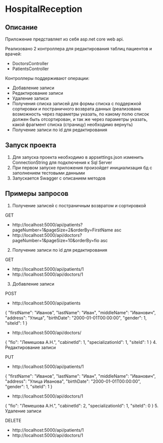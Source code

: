 # HospitalReception
## Описание
Приложение представляет из себя asp.net core web api.  

Реализовано 2 контроллера для редактирования таблиц пациентов и врачей:
- DoctorsController
- PatientsController

Контроллеры поддерживают операции:
- Добавление записи
- Редактирование записи
- Удаление записи
- Получения списка записей для формы списка с поддержкой сортировки и постраничного возврата данных (реализована возможность через параметры указать, по какому полю 
список должен быть отсортирован, и так же через параметры указать, какой фрагмент списка (страницу) необходимо вернуть)
- Получение записи по id для редактирования

## Запуск проекта
1. Для запуска проекта необходимо в appsettings.json изменить ConnectionString для подключения к Sql Server
2. При первом запуске приложения произойдет инициализация бд с заполнением тестовыми данными
3. Запускается Swagger с описанием методов

## Примеры запросов
1. Получение записей с постраничным возвратом и сортировкой
  
  GET
  - http://localhost:5000/api/patients?pageNumber=1&pageSize=2&orderBy=FirstName asc
  - http://localhost:5000/api/doctors?pageNumber=1&pageSize=10&orderBy=fio asc
2. Получение записи по id для редактирования
  
  GET
  - http://localhost:5000/api/patients/1
  - http://localhost:5000/api/doctors/1
3. Добавление записи
  
  POST
  - http://localhost:5000/api/patients
  
  {
      "firstName": "Иванов",
      "lastName": "Иван",
      "middleName": "Иванович",
      "address": "Улица",
      "birthDate": "2000-01-01T00:00:00",
      "gender": 1,
      "siteId": 1
  }
  - http://localhost:5000/api/doctors/
  
  {
      "fio": "Лемешова А.Н.",
      "cabinetId": 1,
      "specializationId": 1,
      "siteId": 1
  }
 4. Редактирование записи
  
  PUT
  - http://localhost:5000/api/patients/1

  {
      "firstName": "Иванов",
      "lastName": "Иван",
      "middleName": "Иванович",
      "address": "Улица Иванова",
      "birthDate": "2000-01-01T00:00:00",
      "gender": 1,
      "siteId": 1
  }
  - http://localhost:5000/api/doctors/1

  {
      "fio": "Лемешова А.Н.",
      "cabinetId": 2,
      "specializationId": 1,
      "siteId": 0
  }
 5. Удаление записи

  DELETE
  - http://localhost:5000/api/patients/1
  - http://localhost:5000/api/doctors/1
